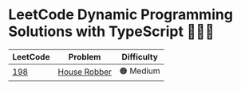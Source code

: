 # LeetCode Dynamic Programming Solutions with TypeScript 👩‍💻🌟


| LeetCode           | Problem                       | Difficulty |
| ------------------ | ----------------------------- | ---------- |
| [198](houseRobber) | [House Robber](/house-robber) | 🟠 Medium   |






<!-- Links -->
[houseRobber]: https://leetcode.com/problems/house-robber/